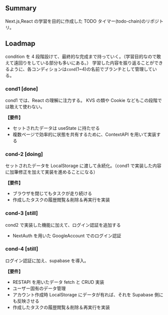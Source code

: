 ## Summary

Next.js,React の学習を目的に作成した TODO タイマー(todo-chain)のリポジトリ。

## Loadmap

condition を 4 段階設けて、最終的な完成まで持っていく。（学習目的なので敢えて遠回りをしている部分も多いにある。）
学習した内容を振り返ることができるように、各コンディションは`cond`(1~4)の名前でブランチとして管理している。

### cond1 [done]

cond1 では、React の理解に注力する。
KVS の類や Cookie などもこの段階では敢えて使わない。

**【要件】**

- セットされたデータは useState に持たせる
- 複数ページで効率的に状態を共有するために、ContextAPI を用いて実装する

### cond-2 [doing]

セットされたデータを LocalStorage に渡して永続化。（cond1 で実装した内容に加筆修正を加えて実装を進めることになる）

**【要件】**

- ブラウザを閉じてもタスクが走り続ける
- 作成したタスクの履歴閲覧＆削除＆再実行を実装

### cond-3 [still]

cond2 で実装した機能に加えて、ログイン認証を追加する

- NextAuth を用いた GoogleAccount でのログイン認証

### cond-4 [still]

ログイン認証に加え、supabase を導入。

**【要件】**

- RESTAPI を用いたデータ fetch と CRUD 実装
- ユーザー固有のデータ管理
- アカウント作成時 LocalStorage にデータが有れば、それを Supabase 側にも反映させる
- 作成したタスクの履歴閲覧＆削除＆再実行を実装
